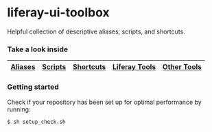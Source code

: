 # liferay-ui-toolbox
Helpful collection of descriptive aliases, scripts, and shortcuts.

### Take a look inside

|[Aliases](https://github.com/jwu910/liferay-ui-toolbox/blob/development/aliases/)|[Scripts](https://github.com/jwu910/liferay-ui-toolbox/blob/development/scripts/)|[Shortcuts](https://github.com/jwu910/liferay-ui-toolbox/blob/development/shortcuts/)|[Liferay Tools](https://github.com/jwu910/liferay-ui-toolbox/blob/development/liferay-tools/)|[Other Tools](https://github.com/jwu910/liferay-ui-toolbox/blob/development/other-tools/)|
|---|---|---|---|---|

### Getting started
Check if your repository has been set up for optimal performance by running:
```
$ sh setup_check.sh
```